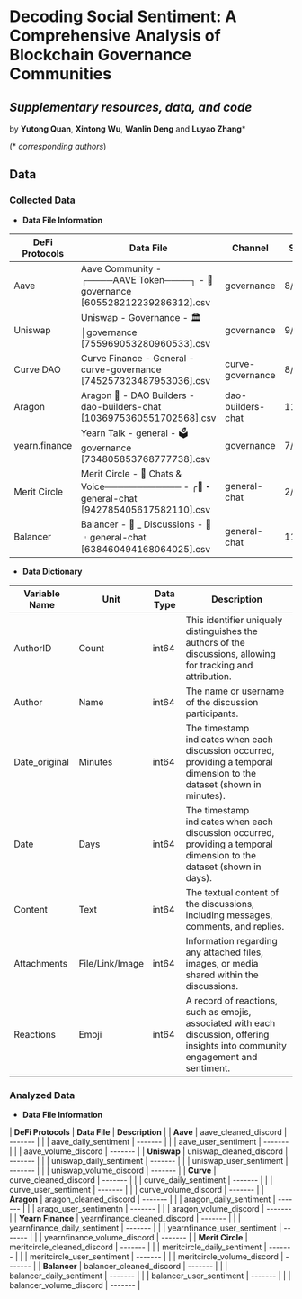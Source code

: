 # Decoding Social Sentiment: A Comprehensive Analysis of Blockchain Governance Communities

## *Supplementary resources, data, and code*
by **Yutong Quan**, **Xintong Wu**, **Wanlin Deng** and **Luyao Zhang***

(* *corresponding authors*)

## Data
### Collected Data
- **Data File Information**

| **DeFi Protocols** | **Data File** | **Channel** | **Start Date** | **End Date** | **Message Count** |
| -------------------| ------- | ------- | ------- | ------- | ------- |
| Aave               | Aave Community - ┌────AAVE Token────┐ - 📜governance [605528212239286312].csv | governance | 8/2/2019 | 7/27/2023 | 3,844 |
| Uniswap            | Uniswap - Governance - 🏛│governance [755969053280960533].csv | governance | 9/17/2020 | 8 13/2023 | 11,583 |
| Curve DAO          | Curve Finance - General - curve-governance [745257323487953036].csv | curve-governance | 8/18/2020 | 8/15/2023 | 8,774 |
| Aragon             | Aragon 🦅 - DAO Builders - dao-builders-chat [1036975360551702568].csv | dao-builders-chat | 11/20/2022 | 8/15/2023 | 702 |
| yearn.finance      | Yearn Talk - general - 🗳governance [734805853768777738].csv | governance | 7/20/2020 | 8/2/2023 | 7,214 |
| Merit Circle       | Merit Circle - 💬 Chats & Voice──────────── - ╭💬・general-chat [942785405617582110].csv | general-chat | 2/14/2022 | 8/15/2023 | 34,786 |
| Balancer           | Balancer - 🏡 _ Discussions - 💬︲general-chat [638460494168064025].csv | general-chat | 11/29/2019 | 8/15/2023 | 51,707 |

- **Data Dictionary**

| **Variable Name**	| **Unit**	| **Data Type**	| **Description** |
| ------- | ------- | ------- | ------- |
| AuthorID	| Count | int64 | This identifier uniquely distinguishes the authors of the discussions, allowing for tracking and attribution. |
| Author | Name |int64 | The name or username of the discussion participants. |
| Date_original | Minutes | int64 | The timestamp indicates when each discussion occurred, providing a temporal dimension to the dataset (shown in minutes). |
| Date | Days | int64 | The timestamp indicates when each discussion occurred, providing a temporal dimension to the dataset (shown in days). |
| Content | Text | int64 | The textual content of the discussions, including messages, comments, and replies. |
| Attachments | File/Link/Image | int64 | Information regarding any attached files, images, or media shared within the discussions. |
| Reactions | Emoji | int64 | A record of reactions, such as emojis, associated with each discussion, offering insights into community engagement and sentiment. |

### Analyzed Data
- **Data File Information**

| **DeFi Protocols** | **Data File** | **Description** |
| **Aave** | aave_cleaned_discord | ------- | 
| | aave_daily_sentiment | ------- | 
| | aave_user_sentiment | ------- | 
| | aave_volume_discord | ------- | 
| **Uniswap** | uniswap_cleaned_discord | ------- | 
| | uniswap_daily_sentiment | ------- | 
| | uniswap_user_sentiment | ------- | 
| | uniswap_volume_discord | ------- | 
| **Curve** | curve_cleaned_discord | ------- | 
| | curve_daily_sentiment | ------- | 
| | curve_user_sentiment | ------- | 
| | curve_volume_discord | ------- | 
| **Aragon** | aragon_cleaned_discord | ------- | 
| | aragon_daily_sentiment | ------- | 
| | arago_user_sentimentn | ------- | 
| | aragon_volume_discord | ------- | 
| **Yearn Finance** | yearnfinance_cleaned_discord | ------- | 
| | yearnfinance_daily_sentiment | ------- | 
| | yearnfinance_user_sentiment | ------- | 
| | yearnfinance_volume_discord | ------- | 
| **Merit Circle** | meritcircle_cleaned_discord | ------- | 
| | meritcircle_daily_sentiment | ------- | 
| | meritcircle_user_sentiment | ------- | 
| | meritcircle_volume_discord | ------- | 
| **Balancer** | balancer_cleaned_discord | ------- | 
| | balancer_daily_sentiment | ------- | 
| | balancer_user_sentiment | ------- | 
| | balancer_volume_discord | ------- | 







